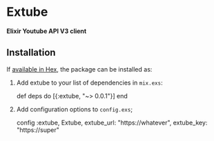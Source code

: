 # Extube

**Elixir Youtube API V3 client**

## Installation

If [available in Hex](https://hex.pm/docs/publish), the package can be installed as:

  1. Add extube to your list of dependencies in `mix.exs`:

        def deps do
          [{:extube, "~> 0.0.1"}]
        end

  2. Add configuration options to `config.exs`;

        config :extube, Extube,
          extube_url: "https://whatever",
          extube_key: "https://super"

